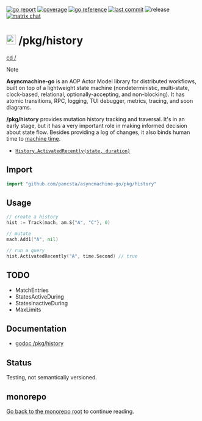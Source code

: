 [![go report](https://goreportcard.com/badge/github.com/pancsta/asyncmachine-go)](https://goreportcard.com/report/github.com/pancsta/asyncmachine-go)
[![coverage](https://codecov.io/gh/pancsta/asyncmachine-go/graph/badge.svg?token=B8553BI98P)](https://codecov.io/gh/pancsta/asyncmachine-go)
[![go reference](https://pkg.go.dev/badge/github.com/pancsta/asyncmachine-go.svg)](https://pkg.go.dev/github.com/pancsta/asyncmachine-go)
[![last commit](https://img.shields.io/github/last-commit/pancsta/asyncmachine-go/main)](https://github.com/pancsta/asyncmachine-go/commits/main/)
![release](https://img.shields.io/github/v/release/pancsta/asyncmachine-go)
[![matrix chat](https://matrix.to/img/matrix-badge.svg)](https://matrix.to/#/#room:asyncmachine)

# <img src="https://pancsta.github.io/assets/asyncmachine-go/logo.png" height="25"/> /pkg/history

[cd /](/README.md)

> [!NOTE]
> **Asyncmachine-go** is an AOP Actor Model library for distributed workflows, built on top of a lightweight state
> machine (nondeterministic, multi-state, clock-based, relational, optionally-accepting, and non-blocking). It has
> atomic transitions, RPC, logging, TUI debugger, metrics, tracing, and soon diagrams.

**/pkg/history** provides mutation history tracking and traversal. It's in an early stage, but it has a very important
role in making informed decision about state flow. Besides providing a log of changes, it also binds human time to
[machine time](/docs/manual.md#clock-and-context).

- [`History.ActivatedRecently(state, duration)`](https://pkg.go.dev/github.com/pancsta/asyncmachine-go/pkg/history#History.ActivatedRecently)

## Import

```go
import "github.com/pancsta/asyncmachine-go/pkg/history"
```

## Usage

```go
// create a history
hist := Track(mach, am.S{"A", "C"}, 0)

// mutate
mach.Add1("A", nil)

// run a query
hist.ActivatedRecently("A", time.Second) // true
```

## TODO

- MatchEntries
- StatesActiveDuring
- StatesInactiveDuring
- MaxLimits

## Documentation

- [godoc /pkg/history](https://pkg.go.dev/github.com/pancsta/asyncmachine-go/pkg/history)

## Status

Testing, not semantically versioned.

## monorepo

[Go back to the monorepo root](/README.md) to continue reading.
